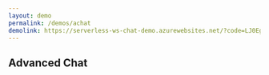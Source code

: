 ```yaml
---
layout: demo
permalink: /demos/achat
demolink: https://serverless-ws-chat-demo.azurewebsites.net/?code=LJ0EgrwWYSkm5MXGAe2AvPKVRGTaYpqQ/pxzJaFpVvyCY4j53s055Q==
---
```


## Advanced Chat
